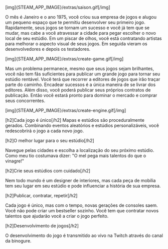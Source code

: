 
[img]{STEAM_APP_IMAGE}/extras/saison.gif[/img]

O mês é Janeiro e o ano 1975, você criou sua empresa de jogos e alugou um pequeno espaço que te permitiu desenvolver seu primeiro jogo. Rapidamente, seus jogos se tornam um sucesso e você já tem que se mudar, mas cabe a você atravessar a cidade para pegar escolher o novo local de seu estúdio. Em um piscar de olhos, você está contratando artistas para melhorar o aspecto visual de seus jogos. Em seguida vieram os desenvolvedores e depois os testadores.

[img]{STEAM_APP_IMAGE}/extras/create-game.gif[/img]

Mas um problema permanece, mesmo que seus jogos sejam brilhantes, você não tem fãs suficientes para publicar um grande jogo para tornar seu estúdio rentável. Você terá que recorrer a editores de jogos que irão traçar parte do caminho. Encadear sucessos é a única maneira de se livrar dos editores. Além disso, você poderá publicar seus próprios contratos de publicação. Então você estará pronto para dominar o mercado e comprar seus concorrentes.

[img]{STEAM_APP_IMAGE}/extras/create-engine.gif[/img]

[h2]Cada jogo é único[/h2]
Mapas e estúdios são proceduralmente gerados. Combinando  eventos aleatórios e estúdios personalizáveis, você redescobrirá o jogo a cada novo jogo.

[h2]O melhor lugar para o seu estúdio[/h2]

Navegue pelas cidades e escolha a localização do seu próximo estúdio. Como meu tio costumava dizer: "O mel pega mais talentos do que o vinagre!"

[h2]Crie seus estúdios com cuidado[/h2]

Nem todo mundo é um designer de interiores, mas cada peça de mobília tem seu lugar em seu estúdio e pode influenciar a história de sua empresa.

[h2]Publicar, contratar, repetir[/h2]

Cada jogo é único, mas com o tempo, novas gerações de consoles saem. Você não pode criar um bestseller sozinho. Você tem que contratar novos talentos que ajudarão você a criar o jogo perfeito.

[h2]Desenvolvimento de jogos[/h2]

O desenvolvimento do jogo é transmitido ao vivo na Twitch através do canal da binogure.
